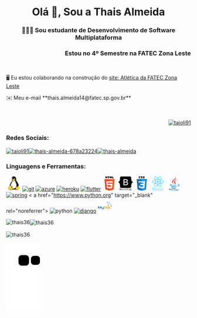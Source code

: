<h1 align="center">Olá 👋, Sou a Thais Almeida</h1>
<h3 align="center">👩🏻‍🎓 Sou estudante de Desenvolvimento de Software Multiplataforma</h3>
<h3 align="right">Estou no 4º Semestre na FATEC Zona Leste</h3>

<br><p align="left">🖥️ Eu estou colaborando na construção do [site: Atlética da FATEC Zona Leste](https://atletica2023.netlify.app/)</p>

<p align="left"> ✉️ Meu e-mail **thais.almeida14@fatec.sp.gov.br**</p> </br>

<p align="right"> <a href="https://twitter.com/taioli91" target="blank"><img src="https://img.shields.io/twitter/follow/taioli91?logo=twitter&style=for-the-badge" alt="taioli91" /></a></p>

<h3 align="left">Redes Sociais:</h3>

<p align="left">
<a href="https://twitter.com/taioli91" target="blank"><img align="center" src="https://raw.githubusercontent.com/rahuldkjain/github-profile-readme-generator/master/src/images/icons/Social/twitter.svg" alt="taioli91" height="30" width="40" /></a><a href="https://linkedin.com/in/thais-almeida-678a23224" target="blank"><img align="center" src="https://raw.githubusercontent.com/rahuldkjain/github-profile-readme-generator/master/src/images/icons/Social/linked-in-alt.svg" alt="thais-almeida-678a23224" height="30" width="40" /></a><a href="https://stackoverflow.com/users/thais-almeida" target="blank"><img align="center" src="https://raw.githubusercontent.com/rahuldkjain/github-profile-readme-generator/master/src/images/icons/Social/stack-overflow.svg" alt="thais-almeida" height="30" width="40" /></a>
</p>

<h3 align="left">Linguagens e Ferramentas:</h3>

<p align="left">

 <a href="https://www.linux.org/" target="_blank" rel="noreferrer"><img src="https://raw.githubusercontent.com/devicons/devicon/master/icons/linux/linux-original.svg" alt="linux" width="40" height="40"/></a>
<a href="https://git-scm.com/" target="_blank" rel="noreferrer"><img src="https://www.vectorlogo.zone/logos/git-scm/git-scm-icon.svg" alt="git" width="40" height="40"/></a>
<a href="https://azure.microsoft.com/en-in/" target="_blank" rel="noreferrer"><img src="https://www.vectorlogo.zone/logos/microsoft_azure/microsoft_azure-icon.svg" alt="azure" width="40" height="40"/></a>
<a href="https://heroku.com" target="_blank" rel="noreferrer"><img src="https://www.vectorlogo.zone/logos/heroku/heroku-icon.svg" alt="heroku" width="40" height= "40"/></a>
<a href="https://flutter.dev" target="_blank" rel="noreferrer"><img src="https://www.vectorlogo.zone/logos/flutterio/flutterio-icon.svg" alt="flutter" width="40" height="40"/></a>
 <a href="https://www.w3.org/html/" target="_blank" rel="noreferrer"> <img src="https://raw.githubusercontent.com/devicons/devicon/master/icons/html5/html5-original-wordmark.svg" alt="html5" width="40" height="40"/></a>
<a href="https://getbootstrap.com" target= "_blank" rel="noreferrer"> <img src="https://raw.githubusercontent.com/devicons/devicon/master/icons/bootstrap/bootstrap-plain-wordmark.svg" alt="bootstrap" width=" 40" height="40"/></a>
<a href="https://www.w3schools.com/css/" target="_blank" rel="noreferrer"><img src="https://raw.githubusercontent.com/devicons/devicon/master/icons/css3/css3-original-wordmark.svg" alt="css3" width="40" height="40"/></a>
<a href="https://reactjs.org/" target="_blank" rel="noreferrer"><img src="https://raw.githubusercontent.com/devicons/devicon/master/icons/react/react-original-wordmark.svg" alt="react" width="40" height="40"/></a>
 <a href="https://www.java.com" target="_blank" rel="noreferrer"><img src="https://raw.githubusercontent.com/devicons/devicon/master/icons/java/java-original.svg" alt ="java" width="40" height="40"/></a>
 <a href="https://spring.io/" target="_blank" rel="noreferrer"> <img src="https://www.vectorlogo.zone/logos/springio/springio-icon.svg" alt="spring" width="40" height="40"/></a>
< a href="https://www.python.org" target="_blank" rel="noreferrer"> <img src="https://raw.githubusercontent.com/devicons/devicon/master/icons/python/ python-original.svg" alt="python" width="40" height="40"/>
   </a> <a href="https://www.djangoproject.com/" target="_blank" rel="noreferrer"> <img src="https://cdn.worldvectorlogo.com/logos/django.svg" alt="django" width="40" height="40"/></a>
 <a href=" https://www.mysql.com/" target="_blank" rel="noreferrer"> <img src="https://raw.githubusercontent.com/devicons/devicon/master/icons/mysql/mysql-original-wordmark.svg" alt="mysql" width="40" height="40"/></a>

<p><img align="left" src="https://github-readme-stats.vercel.app/api/top-langs?username=thais36&show_icons=true&locale=en&layout=compact" alt="thais36" /> </p>

<p> <img align="center" src="https://github-readme-stats.vercel.app/api?username=thais36&show_icons=true&locale=en" alt="thais36" /> </p>

<p><img align="center" src="https://github-readme-streak-stats.herokuapp.com/?user=thais36&" alt="thais36" /></p>

![snake gif](https://github.com/thais36/jogo-da-cobrinha/blob/output/github-contribution-grid-snake.svg)
